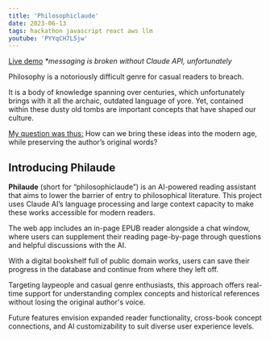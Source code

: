 ```yaml
---
title: 'Philosophiclaude'
date: 2023-06-13
tags: hackathon javascript react aws llm
youtube: 'PYYqCH7L5jw'
---
```


[Live demo](http://philaude.herokuapp.com/)
_\*messaging is broken without Claude API, unfortunately_

Philosophy is a notoriously difficult genre for casual readers to breach.

It is a body of knowledge spanning over centuries, which unfortunately brings with it all the archaic, outdated language of yore. Yet, contained within these dusty old tombs are important concepts that have shaped our culture.

<u>My question was thus:</u> How can we bring these ideas into the modern age, while preserving the author’s original words?

## Introducing Philaude

**Philaude** (short for “philosophiclaude”) is an AI-powered reading assistant that aims to lower the barrier of entry to philosophical literature. This project uses Claude AI’s language processing and large context capacity to make these works accessible for modern readers.

The web app includes an in-page EPUB reader alongside a chat window, where users can supplement their reading page-by-page through questions and helpful discussions with the AI.

With a digital bookshelf full of public domain works, users can save their progress in the database and continue from where they left off.

Targeting laypeople and casual genre enthusiasts, this approach offers real-time support for understanding complex concepts and historical references without losing the original author's voice.

Future features envision expanded reader functionality, cross-book concept connections, and AI customizability to suit diverse user experience levels.

